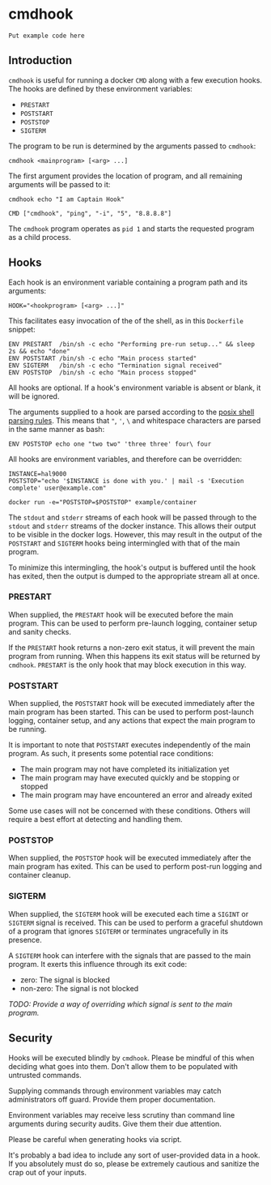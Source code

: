 # cmdhook

```
Put example code here
```

## Introduction

`cmdhook` is useful for running a docker `CMD` along with a few execution
hooks. The hooks are defined by these environment variables:

* `PRESTART`
* `POSTSTART`
* `POSTSTOP`
* `SIGTERM`

The program to be run is determined by the arguments passed to `cmdhook`:

```
cmdhook <mainprogram> [<arg> ...]
```

The first argument provides the location of program, and all remaining arguments
will be passed to it:

```
cmdhook echo "I am Captain Hook"
```

```
CMD ["cmdhook", "ping", "-i", "5", "8.8.8.8"]
```


The `cmdhook` program operates as `pid 1` and starts the requested program as a
child process.

## Hooks

Each hook is an environment variable containing a program path and its
arguments:

```
HOOK="<hookprogram> [<arg> ...]"
```

This facilitates easy invocation of the of the shell, as in this `Dockerfile`
snippet:

```
ENV PRESTART  /bin/sh -c echo "Performing pre-run setup..." && sleep 2s && echo "done"
ENV POSTSTART /bin/sh -c echo "Main process started"
ENV SIGTERM   /bin/sh -c echo "Termination signal received"
ENV POSTSTOP  /bin/sh -c echo "Main process stopped"
```

All hooks are optional. If a hook's environment variable is absent or blank, it
will be ignored.

The arguments supplied to a hook are parsed according to the
[posix shell parsing rules](http://pubs.opengroup.org/onlinepubs/9699919799/utilities/V3_chap02.html#tag_18_02). This means that `"`, `'`, `\` and whitespace characters are parsed in the
same manner as bash:

```
ENV POSTSTOP echo one "two two" 'three three' four\ four
```

All hooks are environment variables, and therefore can be overridden:

```
INSTANCE=hal9000
POSTSTOP="echo '$INSTANCE is done with you.' | mail -s 'Execution complete' user@example.com"

docker run -e="POSTSTOP=$POSTSTOP" example/container
```

The `stdout` and `stderr` streams of each hook will be passed
through to the `stdout` and `stderr` streams of the docker instance. This
allows their output to be visible in the docker logs. However, this may result
in the output of the `POSTSTART` and `SIGTERM` hooks being intermingled with
that of the main program.

To minimize this intermingling, the hook's output is buffered until the hook
has exited, then the output is dumped to the appropriate stream all at once.

### PRESTART

When supplied, the `PRESTART` hook will be executed before the main program.
This can be used to perform pre-launch logging, container setup and sanity
checks.

If the `PRESTART` hook returns a non-zero exit status, it will prevent the
main program from running. When this happens its exit status will be returned
by `cmdhook`. `PRESTART` is the only hook that may block execution in this way.

### POSTSTART

When supplied, the `POSTSTART` hook will be executed immediately after the main
program has been started. This can be used to perform post-launch logging,
container setup, and any actions that expect the main program to be
running.

It is important to note that `POSTSTART` executes independently of the main
program. As such, it presents some potential race conditions:

* The main program may not have completed its initialization yet
* The main program may have executed quickly and be stopping or stopped
* The main program may have encountered an error and already exited

Some use cases will not be concerned with these conditions. Others will require a
best effort at detecting and handling them.

### POSTSTOP

When supplied, the `POSTSTOP` hook will be executed immediately after the main
program has exited. This can be used to perform post-run logging and
container cleanup.

### SIGTERM

When supplied, the `SIGTERM` hook will be executed each time a `SIGINT` or
`SIGTERM` signal is received. This can be used to perform a graceful shutdown
of a program that ignores `SIGTERM` or terminates ungracefully in
its presence.

A `SIGTERM` hook can interfere with the signals that are passed to the main
program. It exerts this influence through its exit code:

* zero: The signal is blocked
* non-zero: The signal is not blocked

*TODO: Provide a way of overriding which signal is sent to the main program.*

## Security

Hooks will be executed blindly by `cmdhook`. Please be mindful of this when
deciding what goes into them. Don't allow them to be populated with untrusted
commands.

Supplying commands through environment variables may catch administrators off
guard. Provide them proper documentation.

Environment variables may receive less scrutiny than command line arguments
during security audits. Give them their due attention.

Please be careful when generating hooks via script.

It's probably a bad idea to include any sort of user-provided data in a hook.
If you absolutely must do so, please be extremely cautious and sanitize the
crap out of your inputs.

